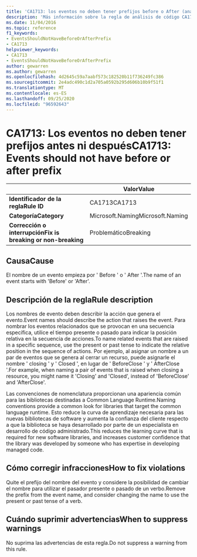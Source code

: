 ```yaml
---
title: 'CA1713: los eventos no deben tener prefijos before o After (análisis de código)'
description: 'Más información sobre la regla de análisis de código CA1713: los eventos no deben tener el prefijo before o After'
ms.date: 11/04/2016
ms.topic: reference
f1_keywords:
- EventsShouldNotHaveBeforeOrAfterPrefix
- CA1713
helpviewer_keywords:
- CA1713
- EventsShouldNotHaveBeforeOrAfterPrefix
author: gewarren
ms.author: gewarren
ms.openlocfilehash: 4d2645c59a7aabf573c182520b11f736249fc386
ms.sourcegitcommit: 2e4adc490c1d2a705a0592b295d606b10b9f51f1
ms.translationtype: MT
ms.contentlocale: es-ES
ms.lasthandoff: 09/25/2020
ms.locfileid: "96592643"
---
```

# <a name="ca1713-events-should-not-have-before-or-after-prefix"></a><span data-ttu-id="2c1b3-103">CA1713: Los eventos no deben tener prefijos antes ni después</span><span class="sxs-lookup"><span data-stu-id="2c1b3-103">CA1713: Events should not have before or after prefix</span></span>

| | <span data-ttu-id="2c1b3-104">Valor</span><span class="sxs-lookup"><span data-stu-id="2c1b3-104">Value</span></span> |
|-|-|
| <span data-ttu-id="2c1b3-105">**Identificador de la regla**</span><span class="sxs-lookup"><span data-stu-id="2c1b3-105">**Rule ID**</span></span> |<span data-ttu-id="2c1b3-106">CA1713</span><span class="sxs-lookup"><span data-stu-id="2c1b3-106">CA1713</span></span>|
| <span data-ttu-id="2c1b3-107">**Categoría**</span><span class="sxs-lookup"><span data-stu-id="2c1b3-107">**Category**</span></span> |<span data-ttu-id="2c1b3-108">Microsoft.Naming</span><span class="sxs-lookup"><span data-stu-id="2c1b3-108">Microsoft.Naming</span></span>|
| <span data-ttu-id="2c1b3-109">**Corrección o interrupción**</span><span class="sxs-lookup"><span data-stu-id="2c1b3-109">**Fix is breaking or non-breaking**</span></span> |<span data-ttu-id="2c1b3-110">Problemático</span><span class="sxs-lookup"><span data-stu-id="2c1b3-110">Breaking</span></span>|

## <a name="cause"></a><span data-ttu-id="2c1b3-111">Causa</span><span class="sxs-lookup"><span data-stu-id="2c1b3-111">Cause</span></span>

<span data-ttu-id="2c1b3-112">El nombre de un evento empieza por ' Before ' o ' After '.</span><span class="sxs-lookup"><span data-stu-id="2c1b3-112">The name of an event starts with 'Before' or 'After'.</span></span>

## <a name="rule-description"></a><span data-ttu-id="2c1b3-113">Descripción de la regla</span><span class="sxs-lookup"><span data-stu-id="2c1b3-113">Rule description</span></span>

<span data-ttu-id="2c1b3-114">Los nombres de evento deben describir la acción que genera el evento.</span><span class="sxs-lookup"><span data-stu-id="2c1b3-114">Event names should describe the action that raises the event.</span></span> <span data-ttu-id="2c1b3-115">Para nombrar los eventos relacionados que se provocan en una secuencia específica, utilice el tiempo presente o pasado para indicar la posición relativa en la secuencia de acciones.</span><span class="sxs-lookup"><span data-stu-id="2c1b3-115">To name related events that are raised in a specific sequence, use the present or past tense to indicate the relative position in the sequence of actions.</span></span> <span data-ttu-id="2c1b3-116">Por ejemplo, al asignar un nombre a un par de eventos que se genera al cerrar un recurso, puede asignarle el nombre ' closing ' y ' Closed ', en lugar de ' BeforeClose ' y ' AfterClose '.</span><span class="sxs-lookup"><span data-stu-id="2c1b3-116">For example, when naming a pair of events that is raised when closing a resource, you might name it 'Closing' and 'Closed', instead of 'BeforeClose' and 'AfterClose'.</span></span>

<span data-ttu-id="2c1b3-117">Las convenciones de nomenclatura proporcionan una apariencia común para las bibliotecas destinadas a Common Language Runtime.</span><span class="sxs-lookup"><span data-stu-id="2c1b3-117">Naming conventions provide a common look for libraries that target the common language runtime.</span></span> <span data-ttu-id="2c1b3-118">Esto reduce la curva de aprendizaje necesaria para las nuevas bibliotecas de software y aumenta la confianza del cliente respecto a que la biblioteca se haya desarrollado por parte de un especialista en desarrollo de código administrado.</span><span class="sxs-lookup"><span data-stu-id="2c1b3-118">This reduces the learning curve that is required for new software libraries, and increases customer confidence that the library was developed by someone who has expertise in developing managed code.</span></span>

## <a name="how-to-fix-violations"></a><span data-ttu-id="2c1b3-119">Cómo corregir infracciones</span><span class="sxs-lookup"><span data-stu-id="2c1b3-119">How to fix violations</span></span>

<span data-ttu-id="2c1b3-120">Quite el prefijo del nombre del evento y considere la posibilidad de cambiar el nombre para utilizar el pasador presente o pasado de un verbo.</span><span class="sxs-lookup"><span data-stu-id="2c1b3-120">Remove the prefix from the event name, and consider changing the name to use the present or past tense of a verb.</span></span>

## <a name="when-to-suppress-warnings"></a><span data-ttu-id="2c1b3-121">Cuándo suprimir advertencias</span><span class="sxs-lookup"><span data-stu-id="2c1b3-121">When to suppress warnings</span></span>

<span data-ttu-id="2c1b3-122">No suprima las advertencias de esta regla.</span><span class="sxs-lookup"><span data-stu-id="2c1b3-122">Do not suppress a warning from this rule.</span></span>
